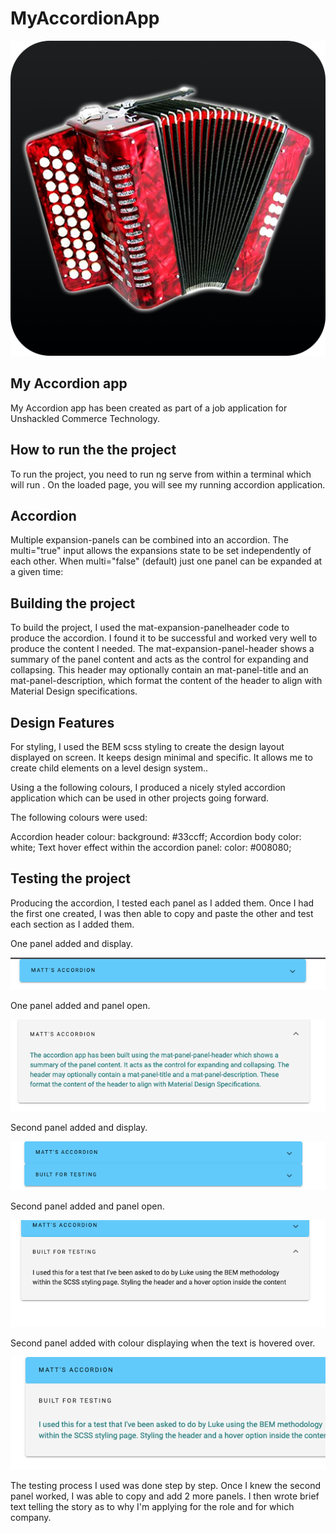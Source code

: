 # MyAccordionApp

![header image](https://github.com/Mattlister/Accordion/blob/e50a535d76f48626c6ecb57962c862f38f23d94f/my-accordion-app/src/assets/accordion.png)

## My Accordion app

My Accordion app has been created as part of a job application for Unshackled Commerce Technology.

## How to run the the project

To run the project, you need to run ng serve from within a terminal which will run . On the loaded page, you will see my running accordion application.

## Accordion

Multiple expansion-panels can be combined into an accordion. The multi="true" input allows the expansions state to be set independently of each other. When multi="false" (default) just one panel can be expanded at a given time:

## Building the project

To build the project, I used the mat-expansion-panelheader code to produce the accordion. I found it to be successful and worked very well to produce the content I needed. The mat-expansion-panel-header shows a summary of the panel content and acts as the control for expanding and collapsing. This header may optionally contain an mat-panel-title and an mat-panel-description, which format the content of the header to align with Material Design specifications.

## Design Features

For styling, I used the BEM scss styling to create the design layout displayed on screen. It keeps design minimal and specific. It allows me to create child elements on a level design system..

Using a the following colours, I produced a nicely styled accordion application which can be used in other projects going forward.

The following colours were used:

Accordion header colour: background: #33ccff;
Accordion body color: white;
Text hover effect within the accordion panel: color: #008080;

## Testing the project

Producing the accordion, I tested each panel as I added them. Once I had the first one created, I was then able to copy and paste the other and test each section as I added them.

One panel added and display.

![header image](https://github.com/Mattlister/Accordion/blob/9b97c9ed6de8b9d196bebc511fcfbf29717e4686/my-accordion-app/src/assets/singgleaccordionimage.png)

One panel added and panel open.

![header image](https://github.com/Mattlister/Accordion/blob/9b97c9ed6de8b9d196bebc511fcfbf29717e4686/my-accordion-app/src/assets/singleaccordionpanelopen.png)

Second panel added and display.

![header image](https://github.com/Mattlister/Accordion/blob/9b97c9ed6de8b9d196bebc511fcfbf29717e4686/my-accordion-app/src/assets/secondaccordionpaneladded.png)

Second panel added and panel open.

![header image](https://github.com/Mattlister/Accordion/blob/9b97c9ed6de8b9d196bebc511fcfbf29717e4686/my-accordion-app/src/assets/secondaccordionpanelopen.png)

Second panel added with colour displaying when the text is hovered over.

![header image](https://github.com/Mattlister/Accordion/blob/9b97c9ed6de8b9d196bebc511fcfbf29717e4686/my-accordion-app/src/assets/secondaccordionpanelopenwithhoverovertet.png)

The testing process I used was done step by step. Once I knew the second panel worked, I was able to copy and add 2 more panels. I then wrote brief text telling the story as to why I'm applying for the role and for which company.
